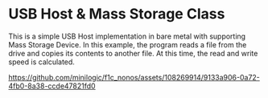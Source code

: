 # USB Host & Mass Storage Class

This is a simple USB Host implementation in bare metal with supporting Mass Storage Device. In this example, the program reads a file from the drive and copies its contents to another file. At this time, the read and write speed is calculated.

https://github.com/minilogic/f1c_nonos/assets/108269914/9133a906-0a72-4fb0-8a38-ccde47821fd0
